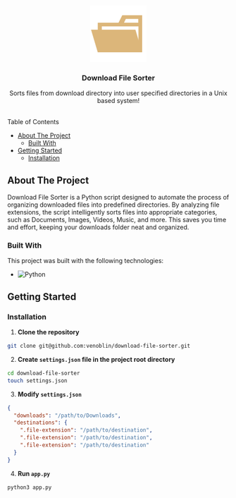<br/>
<div align="center">
<a href="https://github.com/user/repo">
<img src=".project-images/project-logo.png" alt="Logo" height="128px">
</a>
<h3 align="center">Download File Sorter</h3>
<p align="center">
Sorts files from download directory into user specified directories in a Unix based system! 
<br/>
<br/>
</p>
</div>

Table of Contents

- [About The Project](#about-the-project)
  - [Built With](#built-with)
- [Getting Started](#getting-started)
  - [Installation](#installation)

## About The Project

Download File Sorter is a Python script designed to automate the process of organizing downloaded files into predefined directories. By analyzing file extensions, the script intelligently sorts files into appropriate categories, such as Documents, Images, Videos, Music, and more. This saves you time and effort, keeping your downloads folder neat and organized.

### Built With

This project was built with the following technologies:
- ![Python](https://img.shields.io/badge/Python-3776AB?logo=python&logoColor=fff)

## Getting Started

### Installation

1. **Clone the repository** 

  ```sh
  git clone git@github.com:venoblin/download-file-sorter.git
  ```

2. **Create `settings.json` file in the project root directory**

  ```sh
  cd download-file-sorter
  touch settings.json
  ```

3. **Modify `settings.json`** 

  ```json
  {
    "downloads": "/path/to/Downloads",
    "destinations": {
      ".file-extension": "/path/to/destination",
      ".file-extension": "/path/to/destination",
      ".file-extension": "/path/to/destination"
    }
  }
  ```

4. **Run `app.py`** 
  
  ```sh
  python3 app.py
  ```